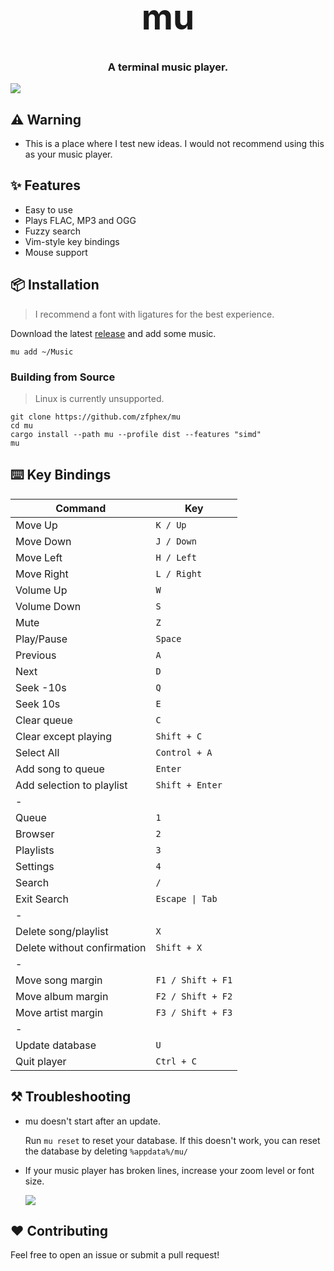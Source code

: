 <h1 align="center" style="font-size: 55px">mu</h1>

<h3 align="center">A terminal music player.</h3>

<div align="center" style="display:inline">
      <img src="https://raw.githubusercontent.com/zfphex/mu/refs/heads/main/media/mu.webp">
</div>

## ⚠️ Warning

- This is a place where I test new ideas. I would not recommend using this as your music player.

## ✨ Features
- Easy to use
- Plays FLAC, MP3 and OGG
- Fuzzy search
- Vim-style key bindings
- Mouse support

## 📦 Installation
> I recommend a font with ligatures for the best experience.

Download the latest [release](https://github.com/zfphex/mu/releases/latest) and add some music.

```
mu add ~/Music
```

### Building from Source

> Linux is currently unsupported.

```
git clone https://github.com/zfphex/mu
cd mu
cargo install --path mu --profile dist --features "simd"
mu
```

## ⌨️ Key Bindings

| Command                     | Key               |
| --------------------------- | ----------------- |
| Move Up                     | `K / Up`          |
| Move Down                   | `J / Down`        |
| Move Left                   | `H / Left`        |
| Move Right                  | `L / Right`       |
| Volume Up                   | `W`               |
| Volume Down                 | `S`               |
| Mute                        | `Z`               |
| Play/Pause                  | `Space`           |
| Previous                    | `A`               |
| Next                        | `D`               |
| Seek -10s                   | `Q`               |
| Seek 10s                    | `E`               |
| Clear queue                 | `C`               |
| Clear except playing        | `Shift + C`       |
| Select All                  | `Control + A`     |
| Add song to queue           | `Enter`           |
| Add selection to playlist   | `Shift + Enter`   |
| -                           |                   |
| Queue                       | `1`               |
| Browser                     | `2`               |
| Playlists                   | `3`               |
| Settings                    | `4`               |
| Search                      | `/`               |
| Exit Search                 | `Escape \| Tab`   |
| -                           |                   |
| Delete song/playlist        | `X`               |
| Delete without confirmation | `Shift + X`       |
| -                           |                   |
| Move song margin            | `F1 / Shift + F1` |
| Move album margin           | `F2 / Shift + F2` |
| Move artist margin          | `F3 / Shift + F3` |
| -                           |                   |
| Update database             | `U`               |
| Quit player                 | `Ctrl + C`        |

## ⚒️ Troubleshooting

- mu doesn't start after an update.

  Run `mu reset` to reset your database.
  If this doesn't work, you can reset the database by deleting `%appdata%/mu/`

- If your music player has broken lines, increase your zoom level or font size.

  ![](media/broken.png)

## ❤️ Contributing

Feel free to open an issue or submit a pull request!